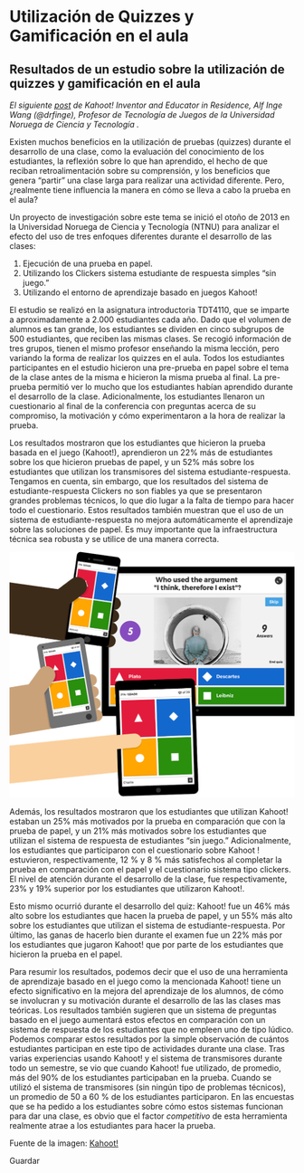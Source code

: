 # Utilización de Quizzes y Gamificación en el aula

## Resultados de un estudio sobre la utilización de quizzes y gamificación en el aula

_El siguiente [post](http://blog.getkahoot.com/post/67459251583/results-from-using-various-quiz-approaches-in-class) de Kahoot! Inventor and Educator in Residence, Alf Inge Wang (@drfinge), Profesor de Tecnología de Juegos de la Universidad Noruega de Ciencia y Tecnología ._

Existen muchos beneficios en la utilización de pruebas (quizzes) durante el desarrollo de una clase, como la evaluación del conocimiento de los estudiantes, la reflexión sobre lo que han aprendido, el hecho de que reciban retroalimentación sobre su comprensión, y los beneficios que genera “partir” una clase larga para realizar una actividad diferente. Pero, ¿realmente tiene influencia la manera en cómo se lleva a cabo la prueba en el aula?

Un proyecto de investigación sobre este tema se inició el otoño de 2013 en la Universidad Noruega de Ciencia y Tecnología (NTNU) para analizar el efecto del uso de tres enfoques diferentes durante el desarrollo de las clases:

1.  Ejecución de una prueba en papel.
2.  Utilizando los Clickers sistema estudiante de respuesta simples “sin juego.”
3.  Utilizando el entorno de aprendizaje basado en juegos Kahoot!

El estudio se realizó en la asignatura introductoria TDT4110, que se imparte a aproximadamente a 2.000 estudiantes cada año. Dado que el volumen de alumnos es tan grande, los estudiantes se dividen en cinco subgrupos de 500 estudiantes, que reciben las mismas clases. Se recogió información de tres grupos, tienen el mismo profesor enseñando la misma lección, pero variando la forma de realizar los quizzes en el aula. Todos los estudiantes participantes en el estudio hicieron una pre-prueba en papel sobre el tema de la clase antes de la misma e hicieron la misma prueba al final. La pre-prueba permitió ver lo mucho que los estudiantes habían aprendido durante el desarrollo de la clase. Adicionalmente, los estudiantes llenaron un cuestionario al final de la conferencia con preguntas acerca de su compromiso, la motivación y cómo experimentaron a la hora de realizar la prueba.

Los resultados mostraron que los estudiantes que hicieron la prueba basada en el juego (Kahoot!), aprendieron un 22% más de estudiantes sobre los que hicieron pruebas de papel, y un 52% más sobre los estudiantes que utilizan los transmisores del sistema estudiante-respuesta. Tengamos en cuenta, sin embargo, que los resultados del sistema de estudiante-respuesta Clickers no son fiables ya que se presentaron grandes problemas técnicos, lo que dio lugar a la falta de tiempo para hacer todo el cuestionario. Estos resultados también muestran que el uso de un sistema de estudiante-respuesta no mejora automáticamente el aprendizaje sobre las soluciones de papel. Es muy importante que la infraestructura técnica sea robusta y se utilice de una manera correcta.


[![tumblr_inline_mwieg9I6us1rgp1yg](img/play-graphic-updated-4.png)](http://www.theflippedclassroom.es/wp-content/uploads/2013/11/tumblr_inline_mwieg9I6us1rgp1yg.jpg)


Además, los resultados mostraron que los estudiantes que utilizan Kahoot! estaban un 25% más motivados por la prueba en comparación que con la prueba de papel, y un 21% más motivados sobre los estudiantes que utilizan el sistema de respuesta de estudiantes “sin juego.” Adicionalmente, los estudiantes que participaron con el cuestionario sobre Kahoot ! estuvieron, respectivamente, 12 % y 8 % más satisfechos al completar la prueba en comparación con el papel y el cuestionario sistema tipo clickers. El nivel de atención durante el desarrollo de la clase, fue respectivamente, 23% y 19% superior por los estudiantes que utilizaron Kahoot!.

Esto mismo ocurrió durante el desarrollo del quiz: Kahoot! fue un 46% más alto sobre los estudiantes que hacen la prueba de papel, y un 55% más alto sobre los estudiantes que utilizan el sistema de estudiante-respuesta. Por último, las ganas de hacerlo bien durante el examen fue un 22% más por los estudiantes que jugaron Kahoot! que por parte de los estudiantes que hicieron la prueba en el papel.

Para resumir los resultados, podemos decir que el uso de una herramienta de aprendizaje basado en el juego como la mencionada Kahoot! tiene un efecto significativo en la mejora del aprendizaje de los alumnos, de cómo se involucran y su motivación durante el desarrollo de las las clases mas teóricas. Los resultados también sugieren que un sistema de preguntas basado en el juego aumentará estos efectos en comparación con un sistema de respuesta de los estudiantes que no empleen uno de tipo lúdico. Podemos comparar estos resultados por la simple observación de cuántos estudiantes participan en este tipo de actividades durante una clase. Tras varias experiencias usando Kahoot! y el sistema de transmisores durante todo un semestre, se vio que cuando Kahoot! fue utilizado, de promedio, más del 90% de los estudiantes participaban en la prueba. Cuando se utilizó el sistema de transmisores (sin ningún tipo de problemas técnicos), un promedio de 50 a 60 % de los estudiantes participaron. En las encuestas que se ha pedido a los estudiantes sobre cómo estos sistemas funcionan para dar una clase, es obvio que el factor _competitivo_ de esta herramienta realmente atrae a los estudiantes para hacer la prueba.

Fuente de la imagen: [Kahoot!](https://getkahoot.com/how-it-works)

Guardar
